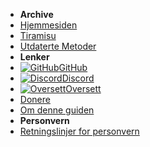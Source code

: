 - **Archive**
- [Hjemmesiden](../../introduction)
- [Tiramisu](tiramisu/sd-preparation)
- [Utdaterte Metoder](cfw-choice)
- **Lenker**
- [![GitHub](https://icongr.am/simple/github.svg?color=808080&size=16)GitHub](https://github.com/hacks-guide/Guide-WiiU)
- [![Discord](https://icongr.am/simple/discord.svg?colored&size=16)Discord](https://discord.gg/C29hYvh)
- [![Oversett](https://icongr.am/material/translate.svg?color=808080&size=16)Oversett](https://hacks-guide.crowdin.com/u/projects/10)
- [Donere](../../donations)
- [Om denne guiden](../../about)
- **Personvern**
- [Retningslinjer for personvern](../../privacy-policy)
